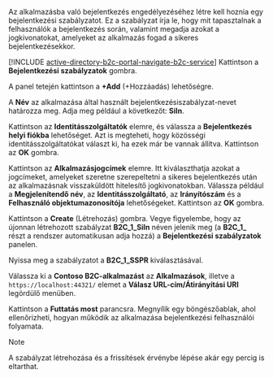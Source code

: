 Az alkalmazásba való bejelentkezés engedélyezéséhez létre kell hoznia egy bejelentkezési szabályzatot. Ez a szabályzat írja le, hogy mit tapasztalnak a felhasználók a bejelentkezés során, valamint megadja azokat a jogkivonatokat, amelyeket az alkalmazás fogad a sikeres bejelentkezésekkor.

[!INCLUDE [active-directory-b2c-portal-navigate-b2c-service](active-directory-b2c-portal-navigate-b2c-service.md)] Kattintson a **Bejelentkezési szabályzatok** gombra.

A panel tetején kattintson a **+Add** (+Hozzáadás) lehetőségre.

A **Név** az alkalmazása által használt bejelentkezésiszabályzat-nevet határozza meg. Adja meg például a következőt: **SiIn**.

Kattintson az **Identitásszolgáltatók** elemre, és válassza a **Bejelentkezés helyi fiókba** lehetőséget. Azt is megteheti, hogy közösségi identitásszolgáltatókat választ ki, ha ezek már be vannak állítva. Kattintson az **OK** gombra.

Kattintson az **Alkalmazásjogcímek** elemre. Itt kiválaszthatja azokat a jogcímeket, amelyeket szeretne szerepeltetni a sikeres bejelentkezés után az alkalmazásnak visszaküldött hitelesítő jogkivonatokban. Válassza például a **Megjelenítendő név**, az **Identitásszolgáltató**, az **Irányítószám** és a **Felhasználó objektumazonosítója** lehetőségeket. Kattintson az **OK** gombra.

Kattintson a **Create** (Létrehozás) gombra. Vegye figyelembe, hogy az újonnan létrehozott szabályzat **B2C_1_SiIn** néven jelenik meg (a **B2C\_1\_** részt a rendszer automatikusan adja hozzá) a **Bejelentkezési szabályzatok** panelen.

Nyissa meg a szabályzatot a **B2C_1_SSPR** kiválasztásával.

Válassza ki a **Contoso B2C-alkalmazást** az **Alkalmazások**, illetve a `https://localhost:44321/` elemet a **Válasz URL-cím/Átirányítási URI** legördülő menüben.

Kattintson a **Futtatás most** parancsra. Megnyílik egy böngészőablak, ahol ellenőrizheti, hogyan működik az alkalmazása bejelentkezési felhasználói folyamata.

> [!NOTE]
> A szabályzat létrehozása és a frissítések érvénybe lépése akár egy percig is eltarthat.
>